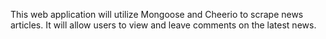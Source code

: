This web application will utilize Mongoose and Cheerio to scrape news articles. It will allow users to view and leave comments on the latest news.